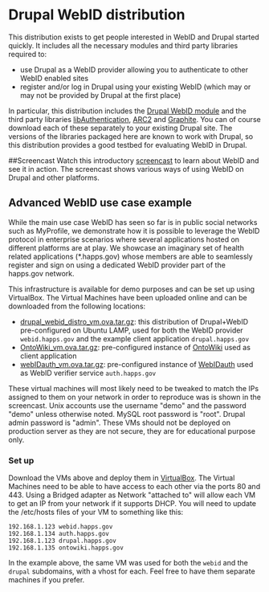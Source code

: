 Drupal WebID distribution
=========================

This distribution exists to get people interested in WebID and Drupal started
quickly. It includes all the necessary modules and third party libraries
required to:
* use Drupal as a WebID provider allowing you to authenticate to other WebID
enabled sites
* register and/or log in Drupal using your existing WebID (which may or may
not be provided by Drupal at the first place)

In particular, this distribution includes the
[Drupal WebID module](http://drupal.org/project/webid)
and the third party libraries [libAuthentication](https://github.com/melvincarvalho/libAuthentication),
[ARC2](https://github.com/semsol/arc2) and [Graphite](http://graphite.ecs.soton.ac.uk/).
You can of course download each of these separately to your existing Drupal site.
The versions of the libraries packaged here are known to work with Drupal,
so this distribution provides a good testbed for evaluating WebID in Drupal.

##Screencast
Watch this introductory <a href="https://vimeo.com/56960183">screencast</a> to learn about WebID and see it in action. The screencast shows various ways of using WebID on Drupal and other platforms.


## Advanced WebID use case example

While the main use case WebID has seen so far is in public social networks such as MyProfile, we demonstrate how it is possible to leverage the WebID protocol in enterprise scenarios where several applications hosted on different platforms are at play. We showcase an imaginary set of health related applications (*.happs.gov) whose members are able to seamlessly register and sign on using a dedicated WebID provider part of the happs.gov network.

This infrastructure is available for demo purposes and can be set up using VirtualBox. The Virtual Machines have been uploaded online and can be downloaded from the following locations:

* [drupal_webid_distro_vm.ova.tar.gz](http://files.openspring.net/2013/h2challenge/drupal_webid_distro_vm.ova.tar.gz): this distribution of Drupal+WebID pre-configured on Ubuntu LAMP, used for both the WebID provider `webid.happs.gov` and the example client application `drupal.happs.gov`
* [OntoWiki_vm.ova.tar.gz](http://files.openspring.net/2013/h2challenge/OntoWiki_vm.ova.tar.gz): pre-configured instance of  [OntoWiki](https://github.com/AKSW/OntoWiki) used as client application
* [webIDauth_vm.ova.tar.gz](http://files.openspring.net/2013/h2challenge/webIDauth_vm.ova.tar.gz): pre-configured instance of [WebIDauth](https://github.com/WebIDauth/WebIDauth) used as WebID verifier service `auth.happs.gov`

These virtual machines will most likely need to be tweaked to match the IPs assigned to them on your network in order to reproduce was is shown in the screencast. Unix accounts use the username "demo" and the password "demo" unless otherwise noted. MySQL root password is "root". Drupal admin password is "admin". These VMs should not be deployed on production server as they are not secure, they are for educational purpose only.

### Set up
Download the VMs above and deploy them in [VirtualBox](https://www.virtualbox.org/). The Virtual Machines need to be able to have access to each other via the ports 80 and 443. Using a Bridged adapter as Network "attached to" will allow each VM to get an IP from your network if it supports DHCP. You will need to update the /etc/hosts files of your VM to something like this:
````
192.168.1.123 webid.happs.gov
192.168.1.134 auth.happs.gov
192.168.1.123 drupal.happs.gov
192.168.1.135 ontowiki.happs.gov
````
In the example above, the same VM was used for both the `webid` and the `drupal` subdomains, with a vhost for each. Feel free to have them separate machines if you prefer.
